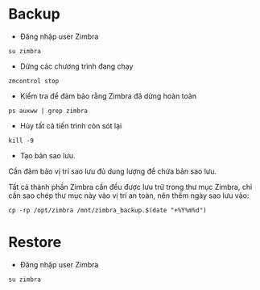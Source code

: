 # Backup

- Đăng nhập user Zimbra

```
su zimbra
```

- Dừng các chương trình đang chạy

```
zmcontrol stop
```

- Kiểm tra để đảm bảo rằng Zimbra đã dừng hoàn toàn

```
ps auxww | grep zimbra
```

- Hủy tất cả tiến trình còn sót lại

```
kill -9
```

- Tạo bản sao lưu. 

Cần đảm bảo vị trí sao lưu đủ dung lượng để chứa bản sao lưu. 

Tất cả thành phần Zimbra cần đều được lưu trữ trong thư mục Zimbra, chỉ cần sao chép thư mục này vào vị trí an toàn, nên thêm ngày sao lưu vào:

```
cp -rp /opt/zimbra /mnt/zimbra_backup.$(date "+%Y%m%d")
```

# Restore

- Đăng nhập user Zimbra

```
su zimbra
```

